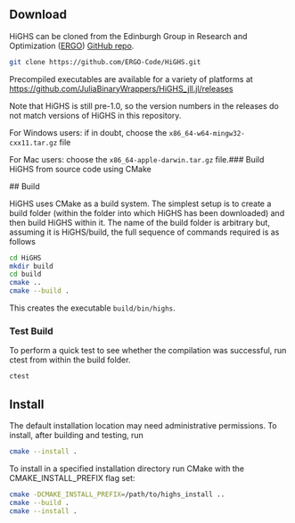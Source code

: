 ## Download 

HiGHS can be cloned from the Edinburgh Group in Research and Optimization ([ERGO](https://www.maths.ed.ac.uk/ERGO/)) [GitHub repo](https://www.github.com/ERGO-COde/HiGHS).

``` bash
git clone https://github.com/ERGO-Code/HiGHS.git
```

Precompiled executables are available for a variety of platforms at https://github.com/JuliaBinaryWrappers/HiGHS_jll.jl/releases

Note that HiGHS is still pre-1.0, so the version numbers in the releases do not match versions of HiGHS in this repository.

For Windows users: if in doubt, choose the `x86_64-w64-mingw32-cxx11.tar.gz` file

For Mac users: choose the `x86_64-apple-darwin.tar.gz` file.### Build HiGHS from source code using CMake

## Build

HiGHS uses CMake as a build system. The simplest setup is to create a build folder (within the folder into which HiGHS has been downloaded) and then build HiGHS within it. The name of the build folder is arbitrary but, assuming it is HiGHS/build, the full sequence of commands required is as follows

``` bash
cd HiGHS
mkdir build
cd build
cmake ..
cmake --build . 
```

This creates the executable `build/bin/highs`.

### Test Build

To perform a quick test to see whether the compilation was successful, run ctest from within the build folder.

``` bash
ctest 
```

## Install 

The default installation location may need administrative permissions. To install, after building and testing, run 

``` bash
cmake --install . 
```

To install in a specified installation directory run CMake with the CMAKE_INSTALL_PREFIX flag set: 

``` bash
cmake -DCMAKE_INSTALL_PREFIX=/path/to/highs_install ..
cmake --build .
cmake --install . 
```
